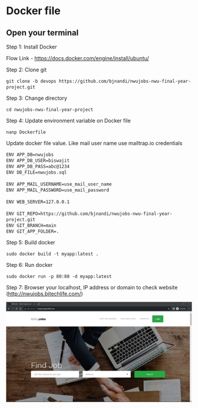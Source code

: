 # Docker file

## Open your terminal

Step 1: Install Docker

Flow Link - https://docs.docker.com/engine/install/ubuntu/

Step 2: Clone git
```
git clone -b devops https://github.com/bjnandi/nwujobs-nwu-final-year-project.git
```
Step 3: Change directory
```
cd nwujobs-nwu-final-year-project
```
Step 4: Update environment variable on Docker file
```
nanp Dockerfile
```
Update docker file value. Like mail user name use mailtrap.io credentials
```
ENV APP_DB=nwujobs
ENV APP_DB_USER=biswajit
ENV APP_DB_PASS=abc@1234
ENV DB_FILE=nwujobs.sql

ENV APP_MAIL_USERNAME=use_mail_user_name
ENV APP_MAIL_PASSWORD=use_mail_password

ENV WEB_SERVER=127.0.0.1

ENV GIT_REPO=https://github.com/bjnandi/nwujobs-nwu-final-year-project.git
ENV GIT_BRANCH=main
ENV GIT_APP_FOLDER=.
```
Step 5: Build docker 
```
sudo docker build -t myapp:latest .
```
Step 6: Run docker
```
sudo docker run -p 80:80 -d myapp:latest
```
Step 7: Browser your localhost, IP address or domain to check website (http://nwujobs.bjtechlife.com/)

![Screenshot](nwujobs.bjtechlife.com.jpg)
